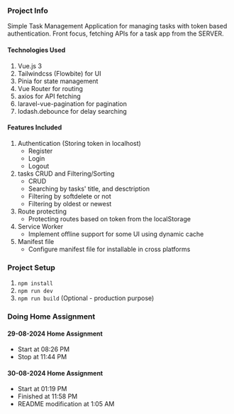 ### Project Info
Simple Task Management Application for managing tasks with token based authentication. Front focus, fetching APIs for a task app from the SERVER.

#### Technologies Used
1. Vue.js 3
2. Tailwindcss (Flowbite) for UI
3. Pinia for state management
4. Vue Router for routing
5. axios for API fetching
6. laravel-vue-pagination for pagination
7. lodash.debounce for delay searching

#### Features Included
1. Authentication (Storing token in localhost)
    - Register
    - Login
    - Logout
2. tasks CRUD and Filtering/Sorting
    - CRUD
    - Searching by tasks' title, and desctription
    - Filtering by softdelete or not
    - Filtering by oldest or newest
3. Route protecting
    - Protecting routes based on token from the localStorage
4. Service Worker
    - Implement offline support for some UI using dynamic cache
5. Manifest file
    - Configure manifest file for installable in cross platforms

### Project Setup
1. ``` npm install ```
2. ``` npm run dev ```
3. ``` npm run build ``` (Optional - production purpose)


### Doing Home Assignment
#### 29-08-2024 Home Assignment
- Start at 08:26 PM
- Stop at 11:44 PM
#### 30-08-2024 Home Assignment
- Start at 01:19 PM
- Finished at 11:58 PM
- README modification at 1:05 AM